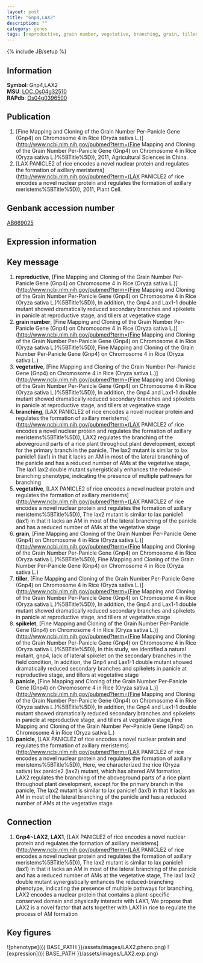 ```yaml
---
layout: post
title: "Gnp4,LAX2"
description: ""
category: genes
tags: [reproductive, grain number, vegetative, branching, grain, tiller, spikelet, panicle, Gene]
---
```

{% include JB/setup %}

## Information
__Symbol__: Gnp4,LAX2  
__MSU__: [LOC_Os04g32510](http://rice.plantbiology.msu.edu/cgi-bin/ORF_infopage.cgi?orf=LOC_Os04g32510)  
__RAPdb__: [Os04g0396500](http://rapdb.dna.affrc.go.jp/viewer/gbrowse_details/irgsp1?name=Os04g0396500)  

## Publication
1. [Fine Mapping and Cloning of the Grain Number Per-Panicle Gene (Gnp4) on Chromosome 4 in Rice (Oryza sativa L.)](http://www.ncbi.nlm.nih.gov/pubmed?term=(Fine Mapping and Cloning of the Grain Number Per-Panicle Gene (Gnp4) on Chromosome 4 in Rice (Oryza sativa L.)%5BTitle%5D)), 2011, Agricultural Sciences in China.
2. [LAX PANICLE2 of rice encodes a novel nuclear protein and regulates the formation of axillary meristems](http://www.ncbi.nlm.nih.gov/pubmed?term=(LAX PANICLE2 of rice encodes a novel nuclear protein and regulates the formation of axillary meristems%5BTitle%5D)), 2011, Plant Cell.

## Genbank accession number
[AB669025](http://www.ncbi.nlm.nih.gov/nuccore/AB669025)

## Expression information

## Key message
1. __reproductive__, [Fine Mapping and Cloning of the Grain Number Per-Panicle Gene (Gnp4) on Chromosome 4 in Rice (Oryza sativa L.)](http://www.ncbi.nlm.nih.gov/pubmed?term=(Fine Mapping and Cloning of the Grain Number Per-Panicle Gene (Gnp4) on Chromosome 4 in Rice (Oryza sativa L.)%5BTitle%5D)),  In addition, the Gnp4 and Lax1-1 double mutant showed dramatically reduced secondary branches and spikelets in panicle at reproductive stage, and tillers at vegetative stage
2. __grain number__, [Fine Mapping and Cloning of the Grain Number Per-Panicle Gene (Gnp4) on Chromosome 4 in Rice (Oryza sativa L.)](http://www.ncbi.nlm.nih.gov/pubmed?term=(Fine Mapping and Cloning of the Grain Number Per-Panicle Gene (Gnp4) on Chromosome 4 in Rice (Oryza sativa L.)%5BTitle%5D)), Fine Mapping and Cloning of the Grain Number Per-Panicle Gene (Gnp4) on Chromosome 4 in Rice (Oryza sativa L.)
3. __vegetative__, [Fine Mapping and Cloning of the Grain Number Per-Panicle Gene (Gnp4) on Chromosome 4 in Rice (Oryza sativa L.)](http://www.ncbi.nlm.nih.gov/pubmed?term=(Fine Mapping and Cloning of the Grain Number Per-Panicle Gene (Gnp4) on Chromosome 4 in Rice (Oryza sativa L.)%5BTitle%5D)),  In addition, the Gnp4 and Lax1-1 double mutant showed dramatically reduced secondary branches and spikelets in panicle at reproductive stage, and tillers at vegetative stage
4. __branching__, [LAX PANICLE2 of rice encodes a novel nuclear protein and regulates the formation of axillary meristems](http://www.ncbi.nlm.nih.gov/pubmed?term=(LAX PANICLE2 of rice encodes a novel nuclear protein and regulates the formation of axillary meristems%5BTitle%5D)),  LAX2 regulates the branching of the aboveground parts of a rice plant throughout plant development, except for the primary branch in the panicle, The lax2 mutant is similar to lax panicle1 (lax1) in that it lacks an AM in most of the lateral branching of the panicle and has a reduced number of AMs at the vegetative stage, The lax1 lax2 double mutant synergistically enhances the reduced-branching phenotype, indicating the presence of multiple pathways for branching
5. __vegetative__, [LAX PANICLE2 of rice encodes a novel nuclear protein and regulates the formation of axillary meristems](http://www.ncbi.nlm.nih.gov/pubmed?term=(LAX PANICLE2 of rice encodes a novel nuclear protein and regulates the formation of axillary meristems%5BTitle%5D)),  The lax2 mutant is similar to lax panicle1 (lax1) in that it lacks an AM in most of the lateral branching of the panicle and has a reduced number of AMs at the vegetative stage
6. __grain__, [Fine Mapping and Cloning of the Grain Number Per-Panicle Gene (Gnp4) on Chromosome 4 in Rice (Oryza sativa L.)](http://www.ncbi.nlm.nih.gov/pubmed?term=(Fine Mapping and Cloning of the Grain Number Per-Panicle Gene (Gnp4) on Chromosome 4 in Rice (Oryza sativa L.)%5BTitle%5D)), Fine Mapping and Cloning of the Grain Number Per-Panicle Gene (Gnp4) on Chromosome 4 in Rice (Oryza sativa L.)
7. __tiller__, [Fine Mapping and Cloning of the Grain Number Per-Panicle Gene (Gnp4) on Chromosome 4 in Rice (Oryza sativa L.)](http://www.ncbi.nlm.nih.gov/pubmed?term=(Fine Mapping and Cloning of the Grain Number Per-Panicle Gene (Gnp4) on Chromosome 4 in Rice (Oryza sativa L.)%5BTitle%5D)),  In addition, the Gnp4 and Lax1-1 double mutant showed dramatically reduced secondary branches and spikelets in panicle at reproductive stage, and tillers at vegetative stage
8. __spikelet__, [Fine Mapping and Cloning of the Grain Number Per-Panicle Gene (Gnp4) on Chromosome 4 in Rice (Oryza sativa L.)](http://www.ncbi.nlm.nih.gov/pubmed?term=(Fine Mapping and Cloning of the Grain Number Per-Panicle Gene (Gnp4) on Chromosome 4 in Rice (Oryza sativa L.)%5BTitle%5D)),  In this study, we identified a natural mutant, gnp4, lack of lateral spikelet on the secondary branches in the field condition, In addition, the Gnp4 and Lax1-1 double mutant showed dramatically reduced secondary branches and spikelets in panicle at reproductive stage, and tillers at vegetative stage
9. __panicle__, [Fine Mapping and Cloning of the Grain Number Per-Panicle Gene (Gnp4) on Chromosome 4 in Rice (Oryza sativa L.)](http://www.ncbi.nlm.nih.gov/pubmed?term=(Fine Mapping and Cloning of the Grain Number Per-Panicle Gene (Gnp4) on Chromosome 4 in Rice (Oryza sativa L.)%5BTitle%5D)),  In addition, the Gnp4 and Lax1-1 double mutant showed dramatically reduced secondary branches and spikelets in panicle at reproductive stage, and tillers at vegetative stage,Fine Mapping and Cloning of the Grain Number Per-Panicle Gene (Gnp4) on Chromosome 4 in Rice (Oryza sativa L.)
10. __panicle__, [LAX PANICLE2 of rice encodes a novel nuclear protein and regulates the formation of axillary meristems](http://www.ncbi.nlm.nih.gov/pubmed?term=(LAX PANICLE2 of rice encodes a novel nuclear protein and regulates the formation of axillary meristems%5BTitle%5D)),  Here, we characterized the rice (Oryza sativa) lax panicle2 (lax2) mutant, which has altered AM formation, LAX2 regulates the branching of the aboveground parts of a rice plant throughout plant development, except for the primary branch in the panicle, The lax2 mutant is similar to lax panicle1 (lax1) in that it lacks an AM in most of the lateral branching of the panicle and has a reduced number of AMs at the vegetative stage

## Connection
1. __Gnp4~LAX2__, __LAX1__, [LAX PANICLE2 of rice encodes a novel nuclear protein and regulates the formation of axillary meristems](http://www.ncbi.nlm.nih.gov/pubmed?term=(LAX PANICLE2 of rice encodes a novel nuclear protein and regulates the formation of axillary meristems%5BTitle%5D)),  The lax2 mutant is similar to lax panicle1 (lax1) in that it lacks an AM in most of the lateral branching of the panicle and has a reduced number of AMs at the vegetative stage, The lax1 lax2 double mutant synergistically enhances the reduced-branching phenotype, indicating the presence of multiple pathways for branching, LAX2 encodes a nuclear protein that contains a plant-specific conserved domain and physically interacts with LAX1, We propose that LAX2 is a novel factor that acts together with LAX1 in rice to regulate the process of AM formation

## Key figures
![phenotype]({{ BASE_PATH }}/assets/images/LAX2.pheno.png)
![expression]({{ BASE_PATH }}/assets/images/LAX2.exp.png)


